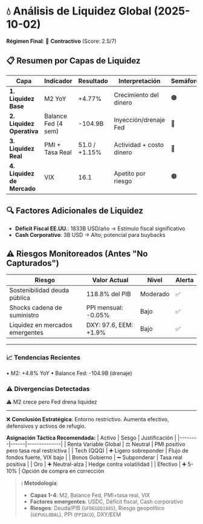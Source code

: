 # 💧 Análisis de Liquidez Global (2025-10-02)

**Régimen Final**: 🔴 **Contractivo** (Score: 2.5/7)

## 📋 Resumen por Capas de Liquidez
| Capa | Indicador | Resultado | Interpretación | Semáforo | Acción |
|------|----------|----------|----------------|--------|--------|
| **1. Liquidez Base** | M2 YoY | +4.77% | Crecimiento del dinero | 🟠 | Neutral |
| **2. Liquidez Operativa** | Balance Fed (4 sem) | -104.9B | Inyección/drenaje Fed | 🔴 | Riesgo de tensión |
| **3. Liquidez Real** | PMI + Tasa Real | 51.0 / +1.15% | Actividad + costo dinero | 🔴 | Defensivos y efectivo |
| **4. Liquidez de Mercado** | VIX | 16.1 | Apetito por riesgo | 🟠 | Operar normal |

## 🔍 Factores Adicionales de Liquidez
- **Déficit Fiscal EE.UU.**: 1833B USD/año → Estímulo fiscal significativo
- **Cash Corporativo**: 3B USD → Alto; potencial para buybacks

## ⚠️ Riesgos Monitoreados (Antes "No Capturados")
| Riesgo | Valor Actual | Nivel | Alerta |
|--------|--------------|-------|--------|
| Sostenibilidad deuda pública | 118.8% del PIB | Moderado | ✅ |
| Shocks cadena de suministro | PPI mensual: -0.05% | Bajo | ✅ |
| Liquidez en mercados emergentes | DXY: 97.6, EEM: +1.9% | Bajo | ✅ |


---

### 📈 Tendencias Recientes
• M2: +4.8% YoY
• Balance Fed: -104.9B (drenaje)

### ⚠️ Divergencias Detectadas
⚠️ M2 crece pero Fed drena liquidez

---

❌ **Conclusión Estratégica**: Entorno restrictivo. Aumenta efectivo, defensivos y activos de refugio.

**Asignación Táctica Recomendada:**
| Activo | Sesgo | Justificación |
|--------|------|--------------|
| Renta Variable Global | ⚖️ Neutral | PMI positivo pero tasa real restrictiva |
| Tech (QQQ) | ➕ Ligero sobreponder | Flujo de fondos fuerte, VIX bajo |
| Bonos Gobierno | ➖ Subponderar | Tasa real positiva |
| Oro | ➕ Neutral-alza | Hedge contra volatilidad |
| Efectivo | ➕ 5-10% | Opción de compra en corrección

> ℹ️ **Metodología**:
> - **Capas 1-4**: M2, Balance Fed, PMI+tasa real, VIX
> - **Factores emergentes**: USDC, Déficit fiscal, Cash corporativo
> - **Riesgos**: Deuda/PIB (`GFDEGDQ188S`), Riesgo geopolítico (`GEPUGLOBAL`), PPI (`PPIACO`), DXY/EEM
